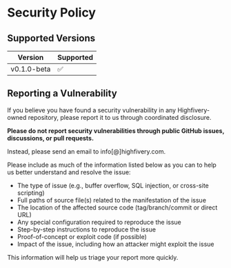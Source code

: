 # Security Policy

## Supported Versions

| Version | Supported          |
| ------- | ------------------ |
| v0.1.0-beta   | :white_check_mark: |

## Reporting a Vulnerability

If you believe you have found a security vulnerability in any Highfivery-owned repository, please report it to us through coordinated disclosure.

**Please do not report security vulnerabilities through public GitHub issues, discussions, or pull requests.**

Instead, please send an email to info[@]highfivery.com.

Please include as much of the information listed below as you can to help us better understand and resolve the issue:

* The type of issue (e.g., buffer overflow, SQL injection, or cross-site scripting)
* Full paths of source file(s) related to the manifestation of the issue
* The location of the affected source code (tag/branch/commit or direct URL)
* Any special configuration required to reproduce the issue
* Step-by-step instructions to reproduce the issue
* Proof-of-concept or exploit code (if possible)
* Impact of the issue, including how an attacker might exploit the issue

This information will help us triage your report more quickly.
